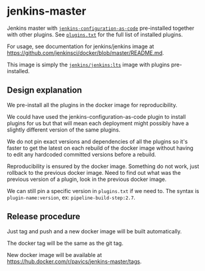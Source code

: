 # jenkins-master
Jenkins master with
[`jenkins-configuration-as-code`](https://jenkins.io/projects/jcasc/)
pre-installed together with other plugins.  See
[`plugins.txt`](https://github.com/Ouranosinc/jenkins-master/blob/master/plugins.txt)
for the full list of installed plugins.

For usage, see documentation for jenkins/jenkins image at
https://github.com/jenkinsci/docker/blob/master/README.md.

This image is simply the
[`jenkins/jenkins:lts`](https://hub.docker.com/r/jenkins/jenkins/) image with
plugins pre-installed.


## Design explanation

We pre-install all the plugins in the docker image for reproducibility.

We could have used the jenkins-configuration-as-code plugin to install plugins
for us but that will mean each deployment might possibly have a slightly
different version of the same plugins.

We do not pin exact versions and dependencies of all the plugins so it's faster
to get the latest on each rebuild of the docker image without having to edit
any hardcoded committed versions before a rebuild.

Reproducibility is ensured by the docker image.  Something do not work, just
rollback to the previous docker image.  Need to find out what was the previous
version of a plugin, look in the previous docker image.

We can still pin a specific version in `plugins.txt` if we need to.  The syntax
is `plugin-name:version`, ex: `pipeline-build-step:2.7`.


## Release procedure

Just tag and push and a new docker image will be built automatically.

The docker tag will be the same as the git tag.

New docker image will be available at
https://hub.docker.com/r/pavics/jenkins-master/tags.

